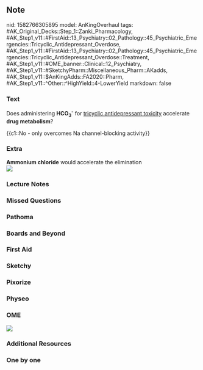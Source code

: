 ## Note
nid: 1582766305895
model: AnKingOverhaul
tags: #AK_Original_Decks::Step_1::Zanki_Pharmacology, #AK_Step1_v11::#FirstAid::13_Psychiatry::02_Pathology::45_Psychiatric_Emergencies::Tricyclic_Antidepressant_Overdose, #AK_Step1_v11::#FirstAid::13_Psychiatry::02_Pathology::45_Psychiatric_Emergencies::Tricyclic_Antidepressant_Overdose::Treatment, #AK_Step1_v11::#OME_banner::Clinical::12_Psychiatry, #AK_Step1_v11::#SketchyPharm::Miscellaneous_Pharm::AKadds, #AK_Step1_v11::$AnKingAdds::FA2020::Pharm, #AK_Step1_v11::^Other::^HighYield::4-LowerYield
markdown: false

### Text
Does administering <b>HCO<sub>3</sub><sup>-</sup></b> for
<u>tricyclic antidepressant toxicity</u> accelerate <b>drug
metabolism</b>?
<div>
  {{c1::No - only overcomes Na channel-blocking activity}}
</div>

### Extra
<div>
  <b>Ammonium chloride</b> would accelerate the elimination
</div><img src=
"paste-b1fa57fadac0a62c598c758eca8c3bfb58d05e2a.jpg">

### Lecture Notes


### Missed Questions


### Pathoma


### Boards and Beyond


### First Aid


### Sketchy


### Pixorize


### Physeo


### OME
<div class="ome-widget">
  <a href=
  "https://onlinemeded.org/spa/psychiatry?ref=anki"><img src=
  "_OME_AnkiFlashcards_Topic_2.png"></a>
</div>

### Additional Resources


### One by one

